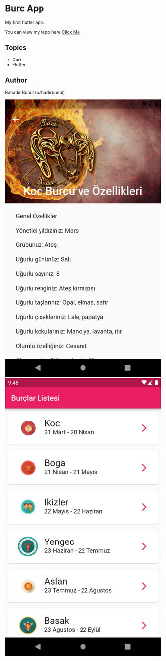 # Burc App

My first flutter app. 

You can view my repo here 
[Click Me](https://github.com/bahadirbunul/burc_app.git)

## Topics

- Dart
- Flutter

## Author

Bahadır Bünül (bahadirbunul)

<img src="images/ss1.png" width= %30>
<img src="images/ss2.png" width= %30>
